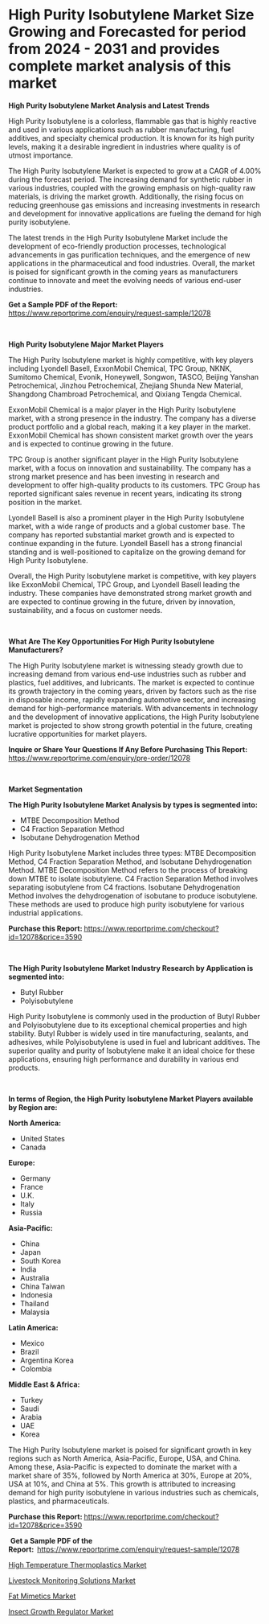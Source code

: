 <p><h1>High Purity Isobutylene Market Size Growing and Forecasted for period from 2024 - 2031 and provides complete market analysis of this market</h1></p><p><strong>High Purity Isobutylene Market Analysis and Latest Trends</strong></p>
<p><p>High Purity Isobutylene is a colorless, flammable gas that is highly reactive and used in various applications such as rubber manufacturing, fuel additives, and specialty chemical production. It is known for its high purity levels, making it a desirable ingredient in industries where quality is of utmost importance.</p><p>The High Purity Isobutylene Market is expected to grow at a CAGR of 4.00% during the forecast period. The increasing demand for synthetic rubber in various industries, coupled with the growing emphasis on high-quality raw materials, is driving the market growth. Additionally, the rising focus on reducing greenhouse gas emissions and increasing investments in research and development for innovative applications are fueling the demand for high purity isobutylene.</p><p>The latest trends in the High Purity Isobutylene Market include the development of eco-friendly production processes, technological advancements in gas purification techniques, and the emergence of new applications in the pharmaceutical and food industries. Overall, the market is poised for significant growth in the coming years as manufacturers continue to innovate and meet the evolving needs of various end-user industries.</p></p>
<p><strong>Get a Sample PDF of the Report:&nbsp;</strong> <a href="https://www.reportprime.com/enquiry/request-sample/12078">https://www.reportprime.com/enquiry/request-sample/12078</a></p>
<p>&nbsp;</p>
<p><strong>High Purity Isobutylene Major Market Players</strong></p>
<p><p>The High Purity Isobutylene market is highly competitive, with key players including Lyondell Basell, ExxonMobil Chemical, TPC Group, NKNK, Sumitomo Chemical, Evonik, Honeywell, Songwon, TASCO, Beijing Yanshan Petrochemical, Jinzhou Petrochemical, Zhejiang Shunda New Material, Shangdong Chambroad Petrochemical, and Qixiang Tengda Chemical.</p><p>ExxonMobil Chemical is a major player in the High Purity Isobutylene market, with a strong presence in the industry. The company has a diverse product portfolio and a global reach, making it a key player in the market. ExxonMobil Chemical has shown consistent market growth over the years and is expected to continue growing in the future.</p><p>TPC Group is another significant player in the High Purity Isobutylene market, with a focus on innovation and sustainability. The company has a strong market presence and has been investing in research and development to offer high-quality products to its customers. TPC Group has reported significant sales revenue in recent years, indicating its strong position in the market.</p><p>Lyondell Basell is also a prominent player in the High Purity Isobutylene market, with a wide range of products and a global customer base. The company has reported substantial market growth and is expected to continue expanding in the future. Lyondell Basell has a strong financial standing and is well-positioned to capitalize on the growing demand for High Purity Isobutylene.</p><p>Overall, the High Purity Isobutylene market is competitive, with key players like ExxonMobil Chemical, TPC Group, and Lyondell Basell leading the industry. These companies have demonstrated strong market growth and are expected to continue growing in the future, driven by innovation, sustainability, and a focus on customer needs.</p></p>
<p>&nbsp;</p>
<p><strong>What Are The Key Opportunities For High Purity Isobutylene Manufacturers?</strong></p>
<p><p>The High Purity Isobutylene market is witnessing steady growth due to increasing demand from various end-use industries such as rubber and plastics, fuel additives, and lubricants. The market is expected to continue its growth trajectory in the coming years, driven by factors such as the rise in disposable income, rapidly expanding automotive sector, and increasing demand for high-performance materials. With advancements in technology and the development of innovative applications, the High Purity Isobutylene market is projected to show strong growth potential in the future, creating lucrative opportunities for market players.</p></p>
<p><strong>Inquire or Share Your Questions If Any Before Purchasing This Report:</strong> <a href="https://www.reportprime.com/enquiry/pre-order/12078">https://www.reportprime.com/enquiry/pre-order/12078</a></p>
<p>&nbsp;</p>
<p><strong>Market Segmentation</strong></p>
<p><strong>The High Purity Isobutylene Market Analysis by types is segmented into:</strong></p>
<p><ul><li>MTBE Decomposition Method</li><li>C4 Fraction Separation Method</li><li>Isobutane Dehydrogenation Method</li></ul></p>
<p><p>High Purity Isobutylene Market includes three types: MTBE Decomposition Method, C4 Fraction Separation Method, and Isobutane Dehydrogenation Method. MTBE Decomposition Method refers to the process of breaking down MTBE to isolate isobutylene. C4 Fraction Separation Method involves separating isobutylene from C4 fractions. Isobutane Dehydrogenation Method involves the dehydrogenation of isobutane to produce isobutylene. These methods are used to produce high purity isobutylene for various industrial applications.</p></p>
<p><strong>Purchase this Report:&nbsp;</strong><a href="https://www.reportprime.com/checkout?id=12078&price=3590">https://www.reportprime.com/checkout?id=12078&price=3590</a></p>
<p>&nbsp;</p>
<p><strong>The High Purity Isobutylene Market Industry Research by Application is segmented into:</strong></p>
<p><ul><li>Butyl Rubber</li><li>Polyisobutylene</li></ul></p>
<p><p>High Purity Isobutylene is commonly used in the production of Butyl Rubber and Polyisobutylene due to its exceptional chemical properties and high stability. Butyl Rubber is widely used in tire manufacturing, sealants, and adhesives, while Polyisobutylene is used in fuel and lubricant additives. The superior quality and purity of Isobutylene make it an ideal choice for these applications, ensuring high performance and durability in various end products.</p></p>
<p>&nbsp;</p>
<p><strong>In terms of Region, the High Purity Isobutylene Market Players available by Region are:</strong></p>
<p>
    <p> <strong> North America: </strong>
        <ul>
            <li>United States</li>
            <li>Canada</li>
        </ul>
        </p> 
    <p> <strong> Europe: </strong>
        <ul>
            <li>Germany</li>
            <li>France</li>
            <li>U.K.</li>
            <li>Italy</li>
            <li>Russia</li>
        </ul>
        </p> 
    <p> <strong> Asia-Pacific: </strong>
        <ul>
            <li>China</li>
            <li>Japan</li>
            <li>South Korea</li>
            <li>India</li>
            <li>Australia</li>
            <li>China Taiwan</li>
            <li>Indonesia</li>
            <li>Thailand</li>
            <li>Malaysia</li>
        </ul>
        </p> 
    <p> <strong> Latin America: </strong>
        <ul>
            <li>Mexico</li>
            <li>Brazil</li>
            <li>Argentina Korea</li>
            <li>Colombia</li>
        </ul>
        </p> 
    <p> <strong> Middle East & Africa: </strong>
        <ul>
            <li>Turkey</li>
            <li>Saudi</li>
            <li>Arabia</li>
            <li>UAE</li>
            <li>Korea</li>
        </ul>
    </p>
    </p>
<p><p>The High Purity Isobutylene market is poised for significant growth in key regions such as North America, Asia-Pacific, Europe, USA, and China. Among these, Asia-Pacific is expected to dominate the market with a market share of 35%, followed by North America at 30%, Europe at 20%, USA at 10%, and China at 5%. This growth is attributed to increasing demand for high purity isobutylene in various industries such as chemicals, plastics, and pharmaceuticals.</p></p>
<p><strong>Purchase this Report: </strong><a href="https://www.reportprime.com/checkout?id=12078&price=3590">https://www.reportprime.com/checkout?id=12078&price=3590</a></p>
<p>&nbsp;<strong>Get a Sample PDF of the Report:&nbsp;&nbsp;</strong><a href="https://www.reportprime.com/enquiry/request-sample/12078">https://www.reportprime.com/enquiry/request-sample/12078</a></p>
<p><strong></strong></p>
<p><p><a href="https://github.com/jaidynmorantestelletmjzya/Market-Research-Report-List-1/blob/main/high-temperature-thermoplastics-market.md">High Temperature Thermoplastics Market</a></p><p><a href="https://faithful-glue-af3.notion.site/Livestock-Monitoring-Solutions-Market-Offers-Provide-Insightful-Data-for-the-Time-Period-from-2024-t-fc6e4417393a49d98e06c515d9f2de09">Livestock Monitoring Solutions Market</a></p><p><a href="https://view.publitas.com/reportprime-1/fat-mimetics-market-challenges-opportunities-and-growth-drivers-and-major-market-players-forecasted-for-period-from-2023-2030/">Fat Mimetics Market</a></p><p><a href="https://github.com/juniordelafrance/Market-Research-Report-List-2/blob/main/insect-growth-regulator-market.md">Insect Growth Regulator Market</a></p></p>